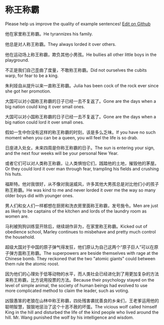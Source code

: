 # 称王称霸

Please help us improve the quality of example sentences! [Edit on Github](https://github.com/jiyushe/jiyu-example-sentence-source/blob/main/chinese/chengwangchengba.md)

<p><span class="chinese">他在家里称王称霸。</span><span class="english">He tyrannizes his family.</span></p>

<p><span class="chinese">他总是对人称王称霸。</span><span class="english">They always lorded it over others.</span></p>

<p><span class="chinese">他在运动场上称王称霸，欺负其他小男孩。</span><span class="english">He bullies all other little boys in the playground.</span></p>

<p><span class="chinese">不正是我们自己歪曲了度量，不敢称王称霸。</span><span class="english">Did not ourselves the cubits warp, for fear to be a king.</span></p>

<p><span class="chinese">朱利娅自从提升以来一直称王称霸。</span><span class="english">Julia has been cock of the rock ever since she got her promotion.</span></p>

<p><span class="chinese">大国可以对小国称王称霸的日子已经一去不复返了。</span><span class="english">Gone are the days when a big nation could king it over small ones.</span></p>

<p><span class="chinese">大国可以对小国称王称霸的日子已经一去不复返了。</span><span class="english">Gone are the days when a big nation could lord it over small ones.</span></p>

<p><span class="chinese">假如一生中你没有这样的称王称霸的时刻，该是多么乏味。</span><span class="english">If you have no such moment when you can be a queen, you will feel the life is so drab.</span></p>

<p><span class="chinese">日座进入处女，未来四周是你称王称霸的日子。</span><span class="english">The sun is entering your sign, and the next four weeks will be your personal New Year.</span></p>

<p><span class="chinese">或者它们可以对人类称王称霸，让人类惧怕它们，践踏他的土地，摧毁他的茅屋。</span><span class="english">Or they could lord it over man through fear, trampling his fields and crushing his huts.</span></p>

<p><span class="chinese">福斯特。他对我很好，从不像对我逞威风，许多其他大男孩总是对比他们小的孩子称王称霸。</span><span class="english">He was kind to me and never lorded it over me the way so many older boys did with younger ones.</span></p>

<p><span class="chinese">男人们和女人们一样都想在厨房和洗衣房里面称王称霸，发号施令。</span><span class="english">Men are just as likely to be captains of the kitchen and lords of the laundry room as women are.</span></p>

<p><span class="chinese">马利被狗狗训练营开除后，继续胡作非为，在家里称王称霸。</span><span class="english">Kicked out of obedience school, Marley continues to misbehave and pretty much control the household.</span></p>

<p><span class="chinese">超级大国对于中国的原子弹气得发狂，他们原认为自己这两个“原子巨人”可以在原子弹方面称王称霸。</span><span class="english">The superpowers are beside themselves with rage at the Chinese bomb. They reckoned that the two "atomic giants" could between them rule the atomic roost.</span></p>

<p><span class="chinese">因为他们的心理处于低等动物的水平，而人类社会已经进化到了用更加复杂的方法来称王称霸，比方说用投票的方法。</span><span class="english">Because their psychology stayed on the level of simple animal, the society of human beings had evolved to use more complicated method to claim the leader, such as voting.</span></p>

<p><span class="chinese">凶狠愚笨的老狼在山林中称王称霸，四处残害袭扰善良的乡亲们，王老爹运用他的聪明智慧，狠狠地惩治了这个十恶不赦的坏蛋。</span><span class="english">The vicious wolf called himself King in the hill and disturbed the life of the kind people who lived around the hill. Mr. Wang punished the wolf by his intelligence and wisdom.</span></p>

